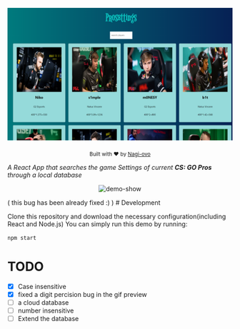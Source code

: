 ![](./public/img/demo1.png)
<p align="center">
  <sub>
    Built with ❤︎ by
    <a href="https://github.com/Nagi-ovo">Nagi-ovo</a>
  </sub>
</p>



*A React App that searches the game Settings of current **CS: GO Pros** through a local database*

<p align="center">
  <img alt="demo-show" src="public/img/demo2.gif">
</p>
( this bug has been already fixed :) )
# Development

Clone this repository and  download the necessary configuration(including React and Node.js) 
You can simply run this demo by running:

```sh
npm start
```

# TODO
- [x] Case insensitive
- [x] fixed a digit percision bug in the gif preview
- [ ] a cloud database
- [ ] number insensitive
- [ ] Extend the database
